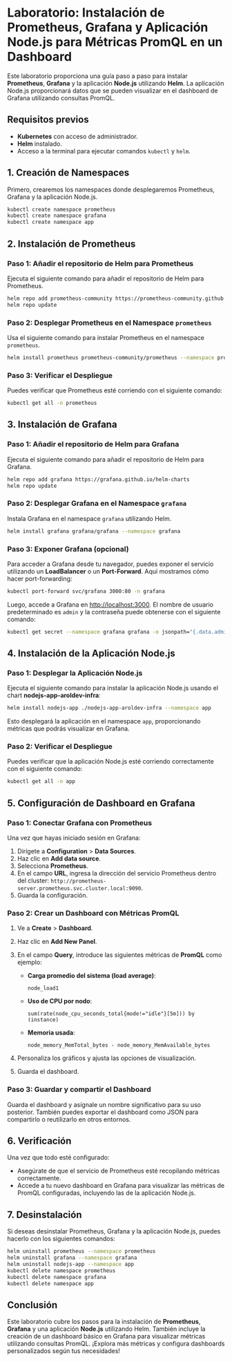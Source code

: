
# Laboratorio: Instalación de Prometheus, Grafana y Aplicación Node.js para Métricas PromQL en un Dashboard

Este laboratorio proporciona una guía paso a paso para instalar **Prometheus**, **Grafana** y la aplicación **Node.js** utilizando **Helm**. La aplicación Node.js proporcionará datos que se pueden visualizar en el dashboard de Grafana utilizando consultas PromQL.

## Requisitos previos

- **Kubernetes** con acceso de administrador.
- **Helm** instalado.
- Acceso a la terminal para ejecutar comandos `kubectl` y `helm`.

## 1. Creación de Namespaces

Primero, crearemos los namespaces donde desplegaremos Prometheus, Grafana y la aplicación Node.js.

```bash
kubectl create namespace prometheus
kubectl create namespace grafana
kubectl create namespace app
```

## 2. Instalación de Prometheus

### Paso 1: Añadir el repositorio de Helm para Prometheus

Ejecuta el siguiente comando para añadir el repositorio de Helm para Prometheus.

```bash
helm repo add prometheus-community https://prometheus-community.github.io/helm-charts
helm repo update
```

### Paso 2: Desplegar Prometheus en el Namespace `prometheus`

Usa el siguiente comando para instalar Prometheus en el namespace `prometheus`.

```bash
helm install prometheus prometheus-community/prometheus --namespace prometheus
```

### Paso 3: Verificar el Despliegue

Puedes verificar que Prometheus esté corriendo con el siguiente comando:

```bash
kubectl get all -n prometheus
```

## 3. Instalación de Grafana

### Paso 1: Añadir el repositorio de Helm para Grafana

Ejecuta el siguiente comando para añadir el repositorio de Helm para Grafana.

```bash
helm repo add grafana https://grafana.github.io/helm-charts
helm repo update
```

### Paso 2: Desplegar Grafana en el Namespace `grafana`

Instala Grafana en el namespace `grafana` utilizando Helm.

```bash
helm install grafana grafana/grafana --namespace grafana
```

### Paso 3: Exponer Grafana (opcional)

Para acceder a Grafana desde tu navegador, puedes exponer el servicio utilizando un **LoadBalancer** o un **Port-Forward**. Aquí mostramos cómo hacer port-forwarding:

```bash
kubectl port-forward svc/grafana 3000:80 -n grafana
```

Luego, accede a Grafana en [http://localhost:3000](http://localhost:3000). El nombre de usuario predeterminado es `admin` y la contraseña puede obtenerse con el siguiente comando:

```bash
kubectl get secret --namespace grafana grafana -o jsonpath="{.data.admin-password}" | base64 --decode
```

## 4. Instalación de la Aplicación Node.js

### Paso 1: Desplegar la Aplicación Node.js

Ejecuta el siguiente comando para instalar la aplicación Node.js usando el chart **nodejs-app-aroldev-infra**:

```bash
helm install nodejs-app ./nodejs-app-aroldev-infra --namespace app
```

Esto desplegará la aplicación en el namespace `app`, proporcionando métricas que podrás visualizar en Grafana.

### Paso 2: Verificar el Despliegue

Puedes verificar que la aplicación Node.js esté corriendo correctamente con el siguiente comando:

```bash
kubectl get all -n app
```

## 5. Configuración de Dashboard en Grafana

### Paso 1: Conectar Grafana con Prometheus

Una vez que hayas iniciado sesión en Grafana:

1. Dirígete a **Configuration** > **Data Sources**.
2. Haz clic en **Add data source**.
3. Selecciona **Prometheus**.
4. En el campo **URL**, ingresa la dirección del servicio Prometheus dentro del cluster: `http://prometheus-server.prometheus.svc.cluster.local:9090`.
5. Guarda la configuración.

### Paso 2: Crear un Dashboard con Métricas PromQL

1. Ve a **Create** > **Dashboard**.
2. Haz clic en **Add New Panel**.
3. En el campo **Query**, introduce las siguientes métricas de **PromQL** como ejemplo:

   - **Carga promedio del sistema (load average)**:

     ```promql
     node_load1
     ```

   - **Uso de CPU por nodo**:

     ```promql
     sum(rate(node_cpu_seconds_total{mode!="idle"}[5m])) by (instance)
     ```

   - **Memoria usada**:

     ```promql
     node_memory_MemTotal_bytes - node_memory_MemAvailable_bytes
     ```

4. Personaliza los gráficos y ajusta las opciones de visualización.
5. Guarda el dashboard.

### Paso 3: Guardar y compartir el Dashboard

Guarda el dashboard y asígnale un nombre significativo para su uso posterior. También puedes exportar el dashboard como JSON para compartirlo o reutilizarlo en otros entornos.

## 6. Verificación

Una vez que todo esté configurado:

- Asegúrate de que el servicio de Prometheus esté recopilando métricas correctamente.
- Accede a tu nuevo dashboard en Grafana para visualizar las métricas de PromQL configuradas, incluyendo las de la aplicación Node.js.

## 7. Desinstalación

Si deseas desinstalar Prometheus, Grafana y la aplicación Node.js, puedes hacerlo con los siguientes comandos:

```bash
helm uninstall prometheus --namespace prometheus
helm uninstall grafana --namespace grafana
helm uninstall nodejs-app --namespace app
kubectl delete namespace prometheus
kubectl delete namespace grafana
kubectl delete namespace app
```

## Conclusión

Este laboratorio cubre los pasos para la instalación de **Prometheus**, **Grafana** y una aplicación **Node.js** utilizando Helm. También incluye la creación de un dashboard básico en Grafana para visualizar métricas utilizando consultas PromQL. ¡Explora más métricas y configura dashboards personalizados según tus necesidades!